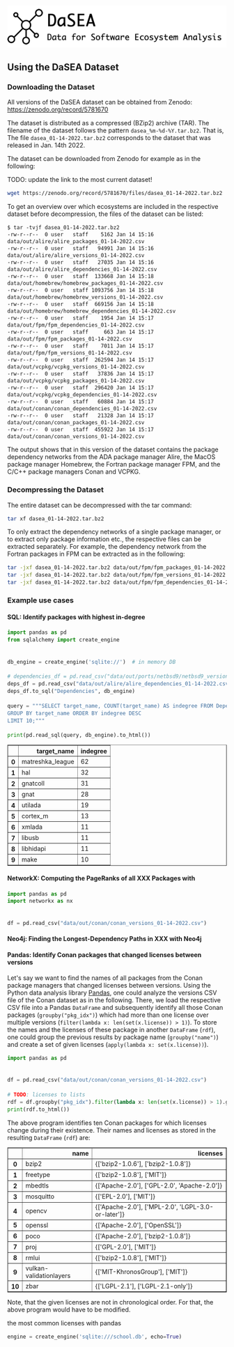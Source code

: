 <!-- # Welcome to the DaSEA documentation
 -->
![](images/logo.png)


## Using the DaSEA Dataset

### Downloading the Dataset

All versions of the DaSEA dataset can be obtained from Zenodo: https://zenodo.org/record/5781670

The dataset is distributed as a compressed (BZip2) archive (TAR).
The filename of the dataset follows the pattern `dasea_%m-%d-%Y.tar.bz2`.
That is, The file `dasea_01-14-2022.tar.bz2` corresponds to the dataset that was released in Jan. 14th 2022.

The dataset can be downloaded from Zenodo for example as in the following:

TODO: update the link to the most current dataset!
```bash
wget https://zenodo.org/record/5781670/files/dasea_01-14-2022.tar.bz2
```


To get an overview over which ecosystems are included in the respective dataset before decompression, the files of the dataset can be listed:

```
$ tar -tvjf dasea_01-14-2022.tar.bz2
-rw-r--r--  0 user   staff    5162 Jan 14 15:16 data/out/alire/alire_packages_01-14-2022.csv
-rw-r--r--  0 user   staff   94991 Jan 14 15:16 data/out/alire/alire_versions_01-14-2022.csv
-rw-r--r--  0 user   staff   27035 Jan 14 15:16 data/out/alire/alire_dependencies_01-14-2022.csv
-rw-r--r--  0 user   staff  133668 Jan 14 15:18 data/out/homebrew/homebrew_packages_01-14-2022.csv
-rw-r--r--  0 user   staff 1093756 Jan 14 15:18 data/out/homebrew/homebrew_versions_01-14-2022.csv
-rw-r--r--  0 user   staff  669156 Jan 14 15:18 data/out/homebrew/homebrew_dependencies_01-14-2022.csv
-rw-r--r--  0 user   staff    1954 Jan 14 15:17 data/out/fpm/fpm_dependencies_01-14-2022.csv
-rw-r--r--  0 user   staff     663 Jan 14 15:17 data/out/fpm/fpm_packages_01-14-2022.csv
-rw-r--r--  0 user   staff    7011 Jan 14 15:17 data/out/fpm/fpm_versions_01-14-2022.csv
-rw-r--r--  0 user   staff  262594 Jan 14 15:17 data/out/vcpkg/vcpkg_versions_01-14-2022.csv
-rw-r--r--  0 user   staff   37836 Jan 14 15:17 data/out/vcpkg/vcpkg_packages_01-14-2022.csv
-rw-r--r--  0 user   staff  296420 Jan 14 15:17 data/out/vcpkg/vcpkg_dependencies_01-14-2022.csv
-rw-r--r--  0 user   staff   60884 Jan 14 15:17 data/out/conan/conan_dependencies_01-14-2022.csv
-rw-r--r--  0 user   staff   21328 Jan 14 15:17 data/out/conan/conan_packages_01-14-2022.csv
-rw-r--r--  0 user   staff  455922 Jan 14 15:17 data/out/conan/conan_versions_01-14-2022.csv
```

The output shows that in this version of the dataset contains the package dependency networks from the ADA package manager Alire, the MacOS package manager Homebrew, the Fortran package manager FPM, and the C/C++ package managers Conan and VCPKG.

### Decompressing the Dataset

The entire dataset can be decompressed with the tar command:

```bash
tar xf dasea_01-14-2022.tar.bz2
```

To only extract the dependency networks of a single package manager, or to extract only package information etc., the respective files can be extracted separately.
For example, the dependency network from the Fortran packages in FPM can be extracted as in the following:

```bash
tar -jxf dasea_01-14-2022.tar.bz2 data/out/fpm/fpm_packages_01-14-2022.csv
tar -jxf dasea_01-14-2022.tar.bz2 data/out/fpm/fpm_versions_01-14-2022.csv
tar -jxf dasea_01-14-2022.tar.bz2 data/out/fpm/fpm_dependencies_01-14-2022.csv
```

### Example use cases



#### SQL: Identify packages with highest in-degree


```python
import pandas as pd
from sqlalchemy import create_engine


db_engine = create_engine('sqlite://')  # in memory DB

# dependencies_df = pd.read_csv("data/out/ports/netbsd9/netbsd9_versions_01-14-2022.csv")
deps_df = pd.read_csv("data/out/alire/alire_dependencies_01-14-2022.csv")
deps_df.to_sql("Dependencies", db_engine)

query = """SELECT target_name, COUNT(target_name) AS indegree FROM Dependencies
GROUP BY target_name ORDER BY indegree DESC
LIMIT 10;"""

print(pd.read_sql(query, db_engine).to_html())
```


<table border="1" class="dataframe">
  <thead>
    <tr style="text-align: right;">
      <th></th>
      <th>target_name</th>
      <th>indegree</th>
    </tr>
  </thead>
  <tbody>
    <tr>
      <th>0</th>
      <td>matreshka_league</td>
      <td>62</td>
    </tr>
    <tr>
      <th>1</th>
      <td>hal</td>
      <td>32</td>
    </tr>
    <tr>
      <th>2</th>
      <td>gnatcoll</td>
      <td>31</td>
    </tr>
    <tr>
      <th>3</th>
      <td>gnat</td>
      <td>28</td>
    </tr>
    <tr>
      <th>4</th>
      <td>utilada</td>
      <td>19</td>
    </tr>
    <tr>
      <th>5</th>
      <td>cortex_m</td>
      <td>13</td>
    </tr>
    <tr>
      <th>6</th>
      <td>xmlada</td>
      <td>11</td>
    </tr>
    <tr>
      <th>7</th>
      <td>libusb</td>
      <td>11</td>
    </tr>
    <tr>
      <th>8</th>
      <td>libhidapi</td>
      <td>11</td>
    </tr>
    <tr>
      <th>9</th>
      <td>make</td>
      <td>10</td>
    </tr>
  </tbody>
</table>

#### NetworkX: Computing the PageRanks of all XXX Packages with


```python
import pandas as pd
import networkx as nx


df = pd.read_csv("data/out/conan/conan_versions_01-14-2022.csv")

```



#### Neo4j: Finding the Longest-Dependency Paths in XXX with Neo4j


#### Pandas: Identify Conan packages that changed licenses between versions 

Let's say we want to find the names of all packages from the Conan package managers that changed licenses between versions.
Using the Python data analysis library [Pandas](https://pandas.pydata.org/), one could analyze the versions CSV file of the Conan dataset as in the following.
There, we load the respective CSV file into a Pandas `DataFrame` and subsequently identify all those Conan packages (`groupby("pkg_idx")`) which had more than one license over multiple versions (`filter(lambda x: len(set(x.license)) > 1)`).
To store the names and the licenses of these package in another `DataFrame` (`rdf`), one could group the previous results by package name (`groupby("name")`) and create a set of given licenses (`apply(lambda x: set(x.license))`).  

```python
import pandas as pd


df = pd.read_csv("data/out/conan/conan_versions_01-14-2022.csv")

# TODO: licenses to lists
rdf = df.groupby("pkg_idx").filter(lambda x: len(set(x.license)) > 1).groupby("name").apply(lambda x: set(x.license)).reset_index(name="licenses")
print(rdf.to_html())
```

The above program identifies ten Conan packages for which licenses change during their existence.
Their names and licenses as stored in the resulting `DataFrame` (`rdf`) are:

<table border="1" class="dataframe">
  <thead>
    <tr style="text-align: right;">
      <th></th>
      <th>name</th>
      <th>licenses</th>
    </tr>
  </thead>
  <tbody>
    <tr>
      <th>0</th>
      <td>bzip2</td>
      <td>{['bzip2-1.0.6'], ['bzip2-1.0.8']}</td>
    </tr>
    <tr>
      <th>1</th>
      <td>freetype</td>
      <td>{['bzip2-1.0.8'], ['MIT']}</td>
    </tr>
    <tr>
      <th>2</th>
      <td>mbedtls</td>
      <td>{['Apache-2.0'], ['GPL-2.0', 'Apache-2.0']}</td>
    </tr>
    <tr>
      <th>3</th>
      <td>mosquitto</td>
      <td>{['EPL-2.0'], ['MIT']}</td>
    </tr>
    <tr>
      <th>4</th>
      <td>opencv</td>
      <td>{['Apache-2.0'], ['MPL-2.0', 'LGPL-3.0-or-later']}</td>
    </tr>
    <tr>
      <th>5</th>
      <td>openssl</td>
      <td>{['Apache-2.0'], ['OpenSSL']}</td>
    </tr>
    <tr>
      <th>6</th>
      <td>poco</td>
      <td>{['Apache-2.0'], ['bzip2-1.0.8']}</td>
    </tr>
    <tr>
      <th>7</th>
      <td>proj</td>
      <td>{['GPL-2.0'], ['MIT']}</td>
    </tr>
    <tr>
      <th>8</th>
      <td>rmlui</td>
      <td>{['bzip2-1.0.8'], ['MIT']}</td>
    </tr>
    <tr>
      <th>9</th>
      <td>vulkan-validationlayers</td>
      <td>{['MIT-KhronosGroup'], ['MIT']}</td>
    </tr>
    <tr>
      <th>10</th>
      <td>zbar</td>
      <td>{['LGPL-2.1'], ['LGPL-2.1-only']}</td>
    </tr>
  </tbody>
</table>

Note, that the given licenses are not in chronological order.
For that, the above program would have to be modified.




 the most common licenses with pandas


```python
engine = create_engine('sqlite:///school.db', echo=True)
```